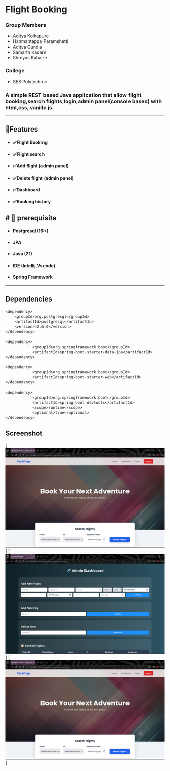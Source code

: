 # Flight Booking

### Group Members
- Aditya Kolhapure
- Hanmantappa Paramshetti
- Aditya Gundla 
- Samarth Kadam
- Shreyas Kabane


### College
- SES Polytechnic

### A simple REST based Java application that allow flight booking,search flights,login,admin panel(console based) with html,css, vanilla js.
------------

##  🌟Features
- ####  ✅Flight Booking
- #### ✅Flight search
- #### ✅Add flight (admin panel)
- #### ✅Delete flight (admin panel)
- #### ✅Dashboard
- #### ✅Booking history


## # 👻 prerequisite
- ####  Postgresql (16+)
- #### JPA
- #### Java (21)
- #### IDE (Intellij,Vscode)
- #### Spring Framework

------------

## Dependencies
```
<dependency>
    <groupId>org.postgresql</groupId>
    <artifactId>postgresql</artifactId>
    <version>42.6.0</version>
</dependency>

<dependency>
            <groupId>org.springframework.boot</groupId>
            <artifactId>spring-boot-starter-data-jpa</artifactId>
</dependency>

<dependency>
            <groupId>org.springframework.boot</groupId>
            <artifactId>spring-boot-starter-web</artifactId>
</dependency>

<dependency>
            <groupId>org.springframework.boot</groupId>
            <artifactId>spring-boot-devtools</artifactId>
            <scope>runtime</scope>
            <optional>true</optional>
</dependency>

```

## Screenshot
[![](https://github.com/adi-kal/FlightRestVJS/blob/master/src/main/resources/static/Screenshot%20from%202025-08-08%2019-27-15.png)]
[![](https://github.com/adi-kal/FlightRestVJS/blob/master/src/main/resources/static/Screenshot%20from%202025-08-08%2019-28-46.png)]
[![](https://github.com/adi-kal/FlightRestVJS/blob/master/src/main/resources/static/Screenshot%20from%202025-08-08%2019-27-15.png)]
